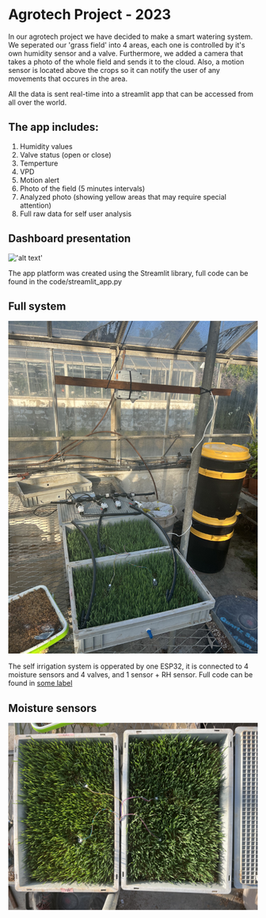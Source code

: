 # Agrotech Project - 2023

In our agrotech project we have decided to make a smart watering system.
We seperated our 'grass field' into 4 areas, each one is controlled by it's own humidity sensor and a valve.
Furthermore, we added a camera that takes a photo of the whole field and sends it to the cloud.
Also, a motion sensor is located above the crops so it can notify the user of any movements that occures in the area.

All the data is sent real-time into a streamlit app that can be accessed from all over the world.
## The app includes: 
1. Humidity values
2. Valve status (open or close)
3. Temperture
4. VPD 
5. Motion alert
6. Photo of the field (5 minutes intervals)
7. Analyzed photo (showing yellow areas that may require special attention)
8. Full raw data for self user analysis

## Dashboard presentation
!['alt text'](/images/for_readme/GUI1.png)

The app platform was created using the Streamlit library, full code can be found in the code/streamlit_app.py

## Full system
!['alt text'](/images/for_readme/IMG_6625.jpg)

The self irrigation system is opperated by one ESP32, it is connected to 4 moisture sensors and 4 valves, and 1 sensor + RH sensor.
Full code can be found in [some label](code/irrigation_esp.ino)

## Moisture sensors

!['alt text'](/images/for_readme/IMG_6624.jpg)

